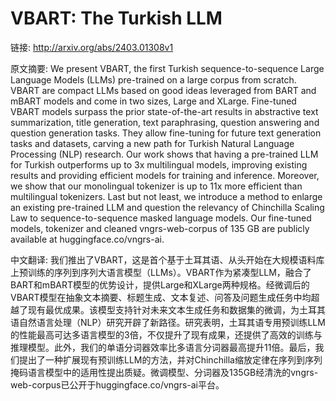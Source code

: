 # VBART: The Turkish LLM

链接: http://arxiv.org/abs/2403.01308v1

原文摘要:
We present VBART, the first Turkish sequence-to-sequence Large Language
Models (LLMs) pre-trained on a large corpus from scratch. VBART are compact
LLMs based on good ideas leveraged from BART and mBART models and come in two
sizes, Large and XLarge. Fine-tuned VBART models surpass the prior
state-of-the-art results in abstractive text summarization, title generation,
text paraphrasing, question answering and question generation tasks. They allow
fine-tuning for future text generation tasks and datasets, carving a new path
for Turkish Natural Language Processing (NLP) research. Our work shows that
having a pre-trained LLM for Turkish outperforms up to 3x multilingual models,
improving existing results and providing efficient models for training and
inference. Moreover, we show that our monolingual tokenizer is up to 11x more
efficient than multilingual tokenizers. Last but not least, we introduce a
method to enlarge an existing pre-trained LLM and question the relevancy of
Chinchilla Scaling Law to sequence-to-sequence masked language models. Our
fine-tuned models, tokenizer and cleaned vngrs-web-corpus of 135 GB are
publicly available at huggingface.co/vngrs-ai.

中文翻译:
我们推出了VBART，这是首个基于土耳其语、从头开始在大规模语料库上预训练的序列到序列大语言模型（LLMs）。VBART作为紧凑型LLM，融合了BART和mBART模型的优势设计，提供Large和XLarge两种规格。经微调后的VBART模型在抽象文本摘要、标题生成、文本复述、问答及问题生成任务中均超越了现有最优成果。该模型支持针对未来文本生成任务和数据集的微调，为土耳其语自然语言处理（NLP）研究开辟了新路径。研究表明，土耳其语专用预训练LLM的性能最高可达多语言模型的3倍，不仅提升了现有成果，还提供了高效的训练与推理模型。此外，我们的单语分词器效率比多语言分词器最高提升11倍。最后，我们提出了一种扩展现有预训练LLM的方法，并对Chinchilla缩放定律在序列到序列掩码语言模型中的适用性提出质疑。微调模型、分词器及135GB经清洗的vngrs-web-corpus已公开于huggingface.co/vngrs-ai平台。
